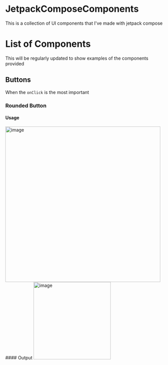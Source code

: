 # JetpackComposeComponents
This is a collection of UI components that I've made with jetpack compose


# List of Components
This will be regularly updated to show examples of the components provided

## Buttons
When the ```onClick``` is the most important

### Rounded Button
#### Usage
<img width="484" alt="image" src="https://github.com/iideprived/JetpackComposeComponents/assets/117201446/24044594-fe43-42a4-a0dd-00ce43e7b96d">
#### Output
<img width="241" alt="image" src="https://github.com/iideprived/JetpackComposeComponents/assets/117201446/5a45581c-112d-4f01-9928-35b8492cdf25">
